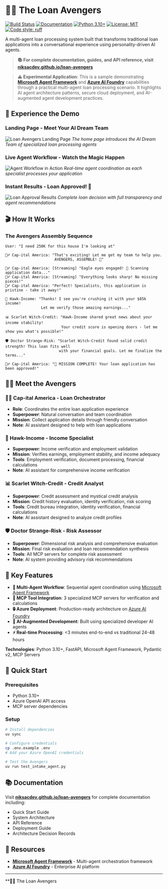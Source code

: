 # 🦸‍♂️ The Loan Avengers

[![Build Status](https://github.com/niksacdev/loan-avengers/actions/workflows/test-apps.yml/badge.svg)](https://github.com/niksacdev/loan-avengers/actions/workflows/test-apps.yml)
[![Documentation](https://github.com/niksacdev/loan-avengers/actions/workflows/docs.yml/badge.svg)](https://niksacdev.github.io/loan-avengers/)
[![Python 3.10+](https://img.shields.io/badge/python-3.10+-blue.svg)](https://www.python.org/downloads/)
[![License: MIT](https://img.shields.io/badge/License-MIT-yellow.svg)](LICENSE)
[![Code style: ruff](https://img.shields.io/badge/code%20style-ruff-000000.svg)](https://github.com/astral-sh/ruff)

A multi-agent loan processing system built that transforms traditional loan applications into a conversational experience using personality-driven AI agents.

> **📚 For complete documentation, guides, and API reference, visit [niksacdev.github.io/loan-avengers](https://niksacdev.github.io/loan-avengers/)**

> **⚠️ Experimental Application**: This is a sample demonstrating **[Microsoft Agent Framework](https://github.com/microsoft/agent-framework)** and **[Azure AI Foundry](https://learn.microsoft.com/en-us/azure/ai-studio/)** capabilities through a practical multi-agent loan processing scenario. It highlights AI agent architecture patterns, secure cloud deployment, and AI-augmented agent development practices.

## 🎨 **Experience the Demo**

### Landing Page - Meet Your AI Dream Team
![Loan Avengers Landing Page](docs/assets/landing_home.png)
*The home page introduces the AI Dream Team of specialized loan processing agents*

### Live Agent Workflow - Watch the Magic Happen
![Agent Workflow in Action](docs/assets/loan_workflow_agents.png)
*Real-time agent coordination as each specialist processes your application*

### Instant Results - Loan Approved! 🎉
![Loan Approval Results](docs/assets/loan_approved.png)
*Complete loan decision with full transparency and agent recommendations*
## 🎬 **How It Works**

### **The Avengers Assembly Sequence**
```
User: "I need 250K for this house I'm looking at"

🦸‍♂️ Cap-ital America: "That's exciting! Let me get my team to help you.
                      AVENGERS, ASSEMBLE! 🦅"

🦸‍♂️ Cap-ital America: [Streaming] "Eagle eyes engaged! 🦅 Scanning application data..."
🦸‍♂️ Cap-ital America: [Streaming] "Everything looks sharp! No missing pieces!"
🦸‍♂️ Cap-ital America: "Perfect! Specialists, this application is pristine - take it away!"

💼 Hawk-Income: "Thanks! I see you're crushing it with your $85k income!
                Let me verify those amazing earnings..."

📊 Scarlet Witch-Credit: "Hawk-Income shared great news about your income stability!
                         Your credit score is opening doors - let me show you what's possible!"

🛡️ Doctor Strange-Risk: "Scarlet Witch-Credit found solid credit strength! This loan fits well
                        with your financial goals. Let me finalize the terms..."

🦸‍♂️ Cap-ital America: "🎊 MISSION COMPLETE! Your loan application has been approved!"
```

## 🦸‍♂️ **Meet the Avengers**

### **🦸‍♂️ Cap-ital America - Loan Orchestrator**
- **Role**: Coordinates the entire loan application experience
- **Superpower**: Natural conversation and team coordination
- **Mission**: Collect application details through friendly conversation
- **Note**: AI assistant designed to help with loan applications

### **💼 Hawk-Income - Income Specialist**
- **Superpower**: Income verification and employment validation
- **Mission**: Verifies earnings, employment stability, and income adequacy
- **Tools**: Employment verification, document processing, financial calculations
- **Note**: AI assistant for comprehensive income verification

### **📊 Scarlet Witch-Credit - Credit Analyst**
- **Superpower**: Credit assessment and mystical credit analysis
- **Mission**: Credit history evaluation, identity verification, risk scoring
- **Tools**: Credit bureau integration, identity verification, financial calculations
- **Note**: AI assistant designed to analyze credit profiles

### **🛡️ Doctor Strange-Risk - Risk Assessor**
- **Superpower**: Dimensional risk analysis and comprehensive evaluation
- **Mission**: Final risk evaluation and loan recommendation synthesis
- **Tools**: All MCP servers for complete risk assessment
- **Note**: AI system providing advisory risk recommendations

## 🚀 **Key Features**

- **🔄 Multi-Agent Workflow**: Sequential agent coordination using [Microsoft Agent Framework](https://github.com/microsoft/agent-framework)
- **🔧 MCP Tool Integration**: 3 specialized MCP servers for verification and calculations
- **🔒 Azure Deployment**: Production-ready architecture on [Azure AI Foundry](https://learn.microsoft.com/en-us/azure/ai-studio/)
- **🤖 AI-Augmented Development**: Built using specialized developer AI agents
- **⚡ Real-time Processing**: <3 minutes end-to-end vs traditional 24-48 hours

**Technologies**: Python 3.10+, FastAPI, Microsoft Agent Framework, Pydantic v2, MCP Servers

## 🚀 **Quick Start**

### **Prerequisites**
- Python 3.10+
- Azure OpenAI API access
- MCP server dependencies

### **Setup**
```bash
# Install dependencies
uv sync

# Configure credentials
cp .env.example .env
# Add your Azure OpenAI credentials

# Test the Avengers
uv run test_intake_agent.py
```
## 📚 **Documentation**

Visit **[niksacdev.github.io/loan-avengers](https://niksacdev.github.io/loan-avengers/)** for complete documentation including:
- Quick Start Guide
- System Architecture
- API Reference
- Deployment Guide
- Architecture Decision Records

## 🔗 **Resources**

- **[Microsoft Agent Framework](https://github.com/microsoft/agent-framework)** - Multi-agent orchestration framework
- **[Azure AI Foundry](https://learn.microsoft.com/en-us/azure/ai-studio/)** - Enterprise AI platform

---

**🦸‍♂️ The Loan Avengers
